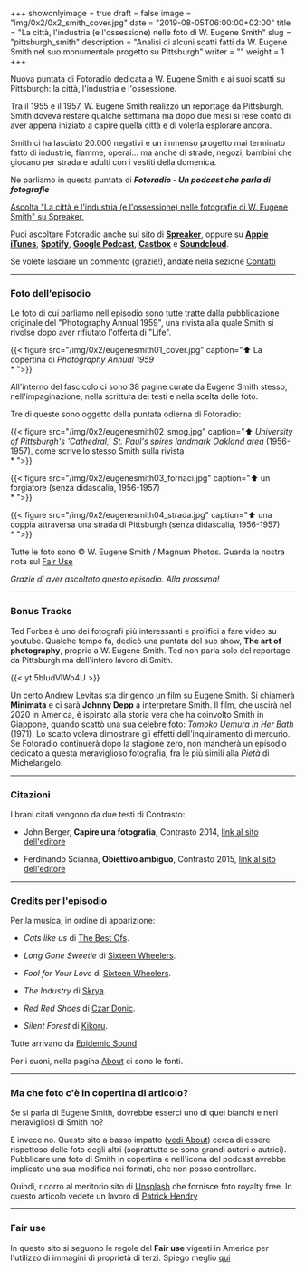+++
showonlyimage = true
draft = false
image = "img/0x2/0x2_smith_cover.jpg"
date = "2019-08-05T06:00:00+02:00"
title = "La città, l'industria (e l'ossessione) nelle foto di W. Eugene Smith"
slug = "pittsburgh_smith"
description = "Analisi di alcuni scatti fatti da W. Eugene Smith nel suo monumentale progetto su Pittsburgh"
writer = ""
weight = 1
+++

Nuova puntata di Fotoradio dedicata a W. Eugene Smith e ai suoi scatti su Pittsburgh: la città, l'industria e l'ossessione.
<!--more-->

Tra il 1955 e il 1957, W. Eugene Smith realizzò un reportage da Pittsburgh. Smith doveva restare qualche settimana ma dopo due mesi si rese conto di aver appena iniziato a capire quella città e di volerla esplorare ancora.

Smith ci ha lasciato 20.000 negativi e un immenso progetto mai terminato fatto di industrie, fiamme, operai... ma anche di strade, negozi, bambini che giocano per strada e adulti con i vestiti della domenica.

Ne parliamo in questa puntata di **_Fotoradio - Un podcast che parla di fotografie_**

<a class="spreaker-player" href="https://www.spreaker.com/episode/18791649" data-resource="episode_id=18791649" data-width="100%" data-height="200px" data-theme="light" data-playlist="false" data-playlist-continuous="false" data-autoplay="false" data-live-autoplay="false" data-chapters-image="true" data-episode-image-position="right" data-hide-logo="false" data-hide-likes="false" data-hide-comments="false" data-hide-sharing="false" data-hide-download="true">Ascolta "La città e l&#39;industria (e l&#39;ossessione) nelle fotografie di W. Eugene Smith" su Spreaker.</a>

Puoi ascoltare Fotoradio anche sul sito di <a href="https://www.spreaker.com/show/fotoradio-un-podcast-sulle-fotografie">**Spreaker**</a>, oppure su <a target="blank" href="https://podcasts.apple.com/it/podcast/fotoradio-un-podcast-sulle-fotografie/id1473090985">**Apple iTunes**</a>, <a target="blank" href="https://open.spotify.com/show/3dzBBFOJD2gaz2pRdhlzYh">**Spotify**</a>, <a target="blank" href="https://www.google.com/podcasts?feed=aHR0cHM6Ly93d3cuc3ByZWFrZXIuY29tL3Nob3cvMzYwNzI4OS9lcGlzb2Rlcy9mZWVk">**Google Podcast**</a>, <a target="blank" href="https://castbox.fm/channel/Fotoradio-un-podcast-sulle-fotografie-id2203635?country=it">**Castbox**</a> e <a target="blank" href="https://soundcloud.com/user-153455998">**Soundcloud**</a>.

Se volete lasciare un commento (grazie!), andate nella sezione <a href="/contact/">Contatti</a>

- - -

### Foto dell'episodio

Le foto di cui parliamo nell'episodio sono tutte tratte dalla pubblicazione originale del "Photography Annual 1959", una rivista alla quale Smith si rivolse dopo aver rifiutato l'offerta di "Life".

{{< figure src="/img/0x2/eugenesmith01_cover.jpg" caption="⬆︎ La copertina di _Photography Annual 1959_<br>* ">}}

All'interno del fascicolo ci sono 38 pagine curate da Eugene Smith stesso, nell'impaginazione, nella scrittura dei testi e nella scelta delle foto.

Tre di queste sono oggetto della puntata odierna di Fotoradio:

{{< figure src="/img/0x2/eugenesmith02_smog.jpg" caption="⬆︎ _University of Pittsburgh's 'Cathedral,' St. Paul's spires landmark Oakland area_ (1956-1957), come scrive lo stesso Smith sulla rivista<br>* ">}}

{{< figure src="/img/0x2/eugenesmith03_fornaci.jpg" caption="⬆︎ un forgiatore (senza didascalia, 1956-1957)<br>* ">}}

{{< figure src="/img/0x2/eugenesmith04_strada.jpg" caption="⬆︎ una coppia attraversa una strada di Pittsburgh (senza didascalia, 1956-1957) <br>* ">}}

Tutte le foto sono © W. Eugene Smith / Magnum Photos. Guarda la nostra nota sul <a target="blank" href="/static_page/fair_use/">Fair Use</a>

_Grazie di aver ascoltato questo episodio. Alla prossima!_

- - -

### Bonus Tracks

Ted Forbes è uno dei fotografi più interessanti e prolifici a fare video su youtube. Qualche tempo fa, dedicò una puntata del suo show, **The art of photography**, proprio a W. Eugene Smith. Ted non parla solo del reportage da Pittsburgh ma dell'intero lavoro di Smith.

{{< yt 5bIudVlWo4U >}}

Un certo Andrew Levitas sta dirigendo un film su Eugene Smith. Si chiamerà **Minimata** e ci sarà **Johnny Depp** a interpretare Smith. Il film, che uscirà nel 2020 in America, è ispirato alla storia vera che ha coinvolto Smith in Giappone, quando scattò una sua celebre foto: _Tomoko Uemura in Her Bath_ (1971). Lo scatto voleva dimostrare gli effetti dell'inquinamento di mercurio.<br>
Se Fotoradio continuerà dopo la stagione zero, non mancherà un episodio dedicato a questa meraviglioso fotografia, fra le più simili alla _Pietà_ di Michelangelo.


- - -

### Citazioni

I brani citati vengono da due testi di Contrasto:

- John Berger, **Capire una fotografia**, Contrasto 2014, <a target="blank" href="http://www.contrastobooks.com/product_info.php?products_id=586">link al sito dell'editore</a>

- Ferdinando Scianna, **Obiettivo ambiguo**, Contrasto 2015, <a target="blank" href="http://www.contrastobooks.com/product_info.php?products_id=703">link al sito dell'editore</a>

<!--

- - -
### Errata corrige




- - -
### Altri link

- [Gideon Mendel a Cortona On The Move](https://www.cortonaonthemove.com/exhibit/gideon-mendel/) - Gideon Mendel è a Cortona On The Move 2019 fino a settembre.


-->

- - -

### Credits per l'episodio

Per la musica, in ordine di apparizione:

- _Cats like us_ di <a href="https://www.epidemicsound.com/search/?term=The%20Best%20Ofs" target ="blank">The Best Ofs</a>.

- _Long Gone Sweetie_ di <a href="https://www.epidemicsound.com/search/?term=Sixteen%20Wheelers" target ="blank">Sixteen Wheelers</a>.

- _Fool for Your Love_ di <a href="https://www.epidemicsound.com/search/?term=Sixteen%20Wheelers" target ="blank">Sixteen Wheelers</a>.

- _The Industry_ di <a href="https://www.epidemicsound.com/search/?term=Skrya" target ="blank">Skrya</a>.

- _Red Red Shoes_ di <a href="https://www.epidemicsound.com/search/?term=Czar%20Donic" target ="blank">Czar Donic</a>.

- _Silent Forest_ di <a href="https://www.epidemicsound.com/search/?term=Kikoru" target ="blank">Kikoru</a>.

Tutte arrivano da <a href="https://www.epidemicsound.com/">Epidemic Sound</a>

Per i suoni, nella pagina <a href="/about/">About</a> ci sono le fonti.

- - -

### Ma che foto c'è in copertina di articolo?

Se si parla di Eugene Smith, dovrebbe esserci uno di quei bianchi e neri meravigliosi di Smith no?

E invece no. Questo sito a basso impatto (<a href="/about/">vedi About</a>) cerca di essere rispettoso delle foto degli altri (soprattutto se sono grandi autori o autrici). Pubblicare una foto di Smith in copertina e nell'icona del podcast avrebbe implicato una sua modifica nei formati, che non posso controllare.

Quindi, ricorro al meritorio sito di <a target="blank" href="https://unsplash.com">Unsplash</a> che fornisce foto royalty free.
In questo articolo vedete un lavoro di <a target="blank" href="https://unsplash.com/@worldsbetweenlines">Patrick Hendry</a>

- - -

### Fair use

In questo sito si seguono le regole del **Fair use** vigenti in America per l'utilizzo di immagini di proprietà di terzi. Spiego meglio <a href="/static_page/fair_use/">qui</a>
